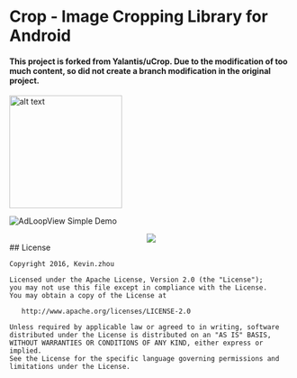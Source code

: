 # Crop - Image Cropping Library for Android

#### This project is forked from Yalantis/uCrop. Due to the modification of too much content, so did not create a branch modification in the original project.

<img src="https://d13yacurqjgara.cloudfront.net/users/221935/screenshots/2474295/animation.gif" alt="alt text" style="width:200;height:200">

![AdLoopView Simple Demo](https://raw.githubusercontent.com/xuehuayous/Android-Crop/master/weixin_demo.gif)

<div align="center"><img src="https://raw.githubusercontent.com/xuehuayous/Android-Crop/master/weixin_demo.gif" /></div>
## License

    Copyright 2016, Kevin.zhou

    Licensed under the Apache License, Version 2.0 (the "License");
    you may not use this file except in compliance with the License.
    You may obtain a copy of the License at

       http://www.apache.org/licenses/LICENSE-2.0

    Unless required by applicable law or agreed to in writing, software
    distributed under the License is distributed on an "AS IS" BASIS,
    WITHOUT WARRANTIES OR CONDITIONS OF ANY KIND, either express or implied.
    See the License for the specific language governing permissions and
    limitations under the License.
